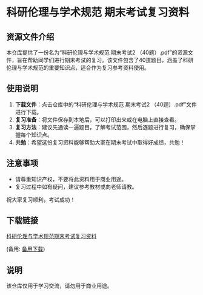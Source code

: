 # 科研伦理与学术规范 期末考试复习资料

## 资源文件介绍

本仓库提供了一份名为“科研伦理与学术规范 期末考试2 （40题）.pdf”的资源文件，旨在帮助同学们进行期末考试的复习。该文件包含了40道题目，涵盖了科研伦理与学术规范的重要知识点，适合作为复习参考资料使用。

## 使用说明

1. **下载文件**：点击仓库中的“科研伦理与学术规范 期末考试2 （40题）.pdf”文件进行下载。
2. **复习准备**：将文件保存到本地后，可以打印出来或在电脑上直接查看。
3. **复习方法**：建议先通读一遍题目，了解考试范围，然后逐题进行复习，确保掌握每个知识点。
4. **共勉**：希望这份复习资料能够帮助大家在期末考试中取得好成绩，共勉！

## 注意事项

- 请尊重知识产权，不要将此资料用于商业用途。
- 复习过程中如有疑问，建议参考教材或向老师请教。

祝大家复习顺利，考试成功！

## 下载链接
[科研伦理与学术规范期末考试复习资料](https://pan.quark.cn/s/ce41b3f299c7) 

(备用: [备用下载](https://pan.baidu.com/s/1ORqqsEJe5jqd4vYOABjWHA?pwd=1234))

## 说明

该仓库仅用于学习交流，请勿用于商业用途。
